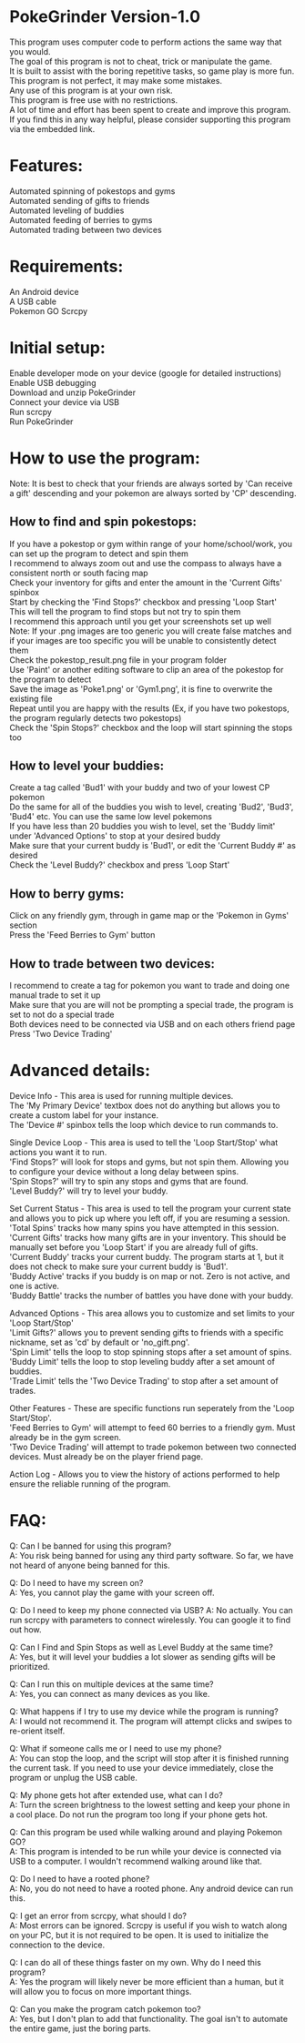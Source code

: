 # PokeGrinder Version-1.0

This program uses computer code to perform actions the same way that you would.\
The goal of this program is not to cheat, trick or manipulate the game.\
It is built to assist with the boring repetitive tasks, so game play is more fun.\
This program is not perfect, it may make some mistakes.\
Any use of this program is at your own risk.\
This program is free use with no restrictions.\
A lot of time and effort has been spent to create and improve this program.\
If you find this in any way helpful, please consider supporting this program via the embedded link.

# Features:
Automated spinning of pokestops and gyms\
Automated sending of gifts to friends\
Automated leveling of buddies\
Automated feeding of berries to gyms\
Automated trading between two devices

# Requirements:
An Android device\
A USB cable\
Pokemon GO
Scrcpy

# Initial setup:
Enable developer mode on your device (google for detailed instructions)\
Enable USB debugging\
Download and unzip PokeGrinder\
Connect your device via USB\
Run scrcpy\
Run PokeGrinder

# How to use the program:
Note: It is best to check that your friends are always sorted by 'Can receive a gift' descending and your pokemon are always sorted by 'CP' descending.

## How to find and spin pokestops:
If you have a pokestop or gym within range of your home/school/work, you can set up the program to detect and spin them\
I recommend to always zoom out and use the compass to always have a consistent north or south facing map\
Check your inventory for gifts and enter the amount in the 'Current Gifts' spinbox\
Start by checking the 'Find Stops?' checkbox and pressing 'Loop Start'\
This will tell the program to find stops but not try to spin them\
I recommend this approach until you get your screenshots set up well\
Note: If your .png images are too generic you will create false matches and if your images are too specific you will be unable to consistently detect them\
Check the pokestop_result.png file in your program folder\
Use 'Paint' or another editing software to clip an area of the pokestop for the program to detect\
Save the image as 'Poke1.png' or 'Gym1.png', it is fine to overwrite the existing file\
Repeat until you are happy with the results (Ex, if you have two pokestops, the program regularly detects two pokestops)\
Check the 'Spin Stops?' checkbox and the loop will start spinning the stops too

## How to level your buddies:
Create a tag called 'Bud1' with your buddy and two of your lowest CP pokemon\
Do the same for all of the buddies you wish to level, creating 'Bud2', 'Bud3', 'Bud4' etc.  You can use the same low level pokemons\
If you have less than 20 buddies you wish to level, set the 'Buddy limit' under 'Advanced Options' to stop at your desired buddy\
Make sure that your current buddy is 'Bud1', or edit the 'Current Buddy #' as desired\
Check the 'Level Buddy?' checkbox and press 'Loop Start'

## How to berry gyms:
Click on any friendly gym, through in game map or the 'Pokemon in Gyms' section\
Press the 'Feed Berries to Gym' button

## How to trade between two devices:
I recommend to create a tag for pokemon you want to trade and doing one manual trade to set it up\
Make sure that you are will not be prompting a special trade, the program is set to not do a special trade\
Both devices need to be connected via USB and on each others friend page\
Press 'Two Device Trading'

# Advanced details:
Device Info - This area is used for running multiple devices.\
The 'My Primary Device' textbox does not do anything but allows you to create a custom label for your instance.\
The 'Device #' spinbox tells the loop which device to run commands to.

Single Device Loop - This area is used to tell the 'Loop Start/Stop' what actions you want it to run.\
'Find Stops?' will look for stops and gyms, but not spin them.  Allowing you to configure your device without a long delay between spins.\
'Spin Stops?' will try to spin any stops and gyms that are found.\
'Level Buddy?' will try to level your buddy.

Set Current Status - This area is used to tell the program your current state and allows you to pick up where you left off, if you are resuming a session.\
'Total Spins' tracks how many spins you have attempted in this session.\
'Current Gifts' tracks how many gifts are in your inventory.  This should be manually set before you 'Loop Start' if you are already full of gifts.\
'Current Buddy' tracks your current buddy.  The program starts at 1, but it does not check to make sure your current buddy is 'Bud1'.\
'Buddy Active' tracks if you buddy is on map or not.  Zero is not active, and one is active.\
'Buddy Battle' tracks the number of battles you have done with your buddy.

Advanced Options - This area allows you to customize and set limits to your 'Loop Start/Stop'\
'Limit Gifts?' allows you to prevent sending gifts to friends with a specific nickname, set as 'cd' by default or 'no_gift.png'.\
'Spin Limit' tells the loop to stop spinning stops after a set amount of spins.\
'Buddy Limit' tells the loop to stop leveling buddy after a set amount of buddies.\
'Trade Limit' tells the 'Two Device Trading' to stop after a set amount of trades.

Other Features - These are specific functions run seperately from the 'Loop Start/Stop'.\
'Feed Berries to Gym' will attempt to feed 60 berries to a friendly gym.  Must already be in the gym screen.\
'Two Device Trading' will attempt to trade pokemon between two connected devices.  Must already be on the player friend page.

Action Log - Allows you to view the history of actions performed to help ensure the reliable running of the program.

# FAQ:
Q: Can I be banned for using this program?\
A: You risk being banned for using any third party software.  So far, we have not heard of anyone being banned for this.

Q: Do I need to have my screen on?\
A: Yes, you cannot play the game with your screen off.

Q: Do I need to keep my phone connected via USB?
A: No actually.  You can run scrcpy with parameters to connect wirelessly.  You can google it to find out how.

Q: Can I Find and Spin Stops as well as Level Buddy at the same time?\
A: Yes, but it will level your buddies a lot slower as sending gifts will be prioritized.

Q: Can I run this on multiple devices at the same time?\
A: Yes, you can connect as many devices as you like.

Q: What happens if I try to use my device while the program is running?\
A: I would not recommend it. The program will attempt clicks and swipes to re-orient itself.

Q: What if someone calls me or I need to use my phone?\
A: You can stop the loop, and the script will stop after it is finished running the current task.  If you need to use your device immediately, close the program or unplug the USB cable.

Q: My phone gets hot after extended use, what can I do?\
A: Turn the screen brightness to the lowest setting and keep your phone in a cool place.  Do not run the program too long if your phone gets hot.

Q: Can this program be used while walking around and playing Pokemon GO?\
A: This program is intended to be run while your device is connected via USB to a computer.  I wouldn't recommend walking around like that.

Q: Do I need to have a rooted phone?\
A: No, you do not need to have a rooted phone.  Any android device can run this.

Q: I get an error from scrcpy, what should I do?\
A: Most errors can be ignored.  Scrcpy is useful if you wish to watch along on your PC, but it is not required to be open.  It is used to initialize the connection to the device.

Q: I can do all of these things faster on my own.  Why do I need this program?\
A: Yes the program will likely never be more efficient than a human, but it will allow you to focus on more important things.

Q: Can you make the program catch pokemon too?\
A: Yes, but I don't plan to add that functionality.  The goal isn't to automate the entire game, just the boring parts.
